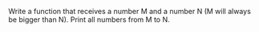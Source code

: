 Write a function that receives a number M and a number N (M will always be bigger than N). Print all numbers from M to N.
